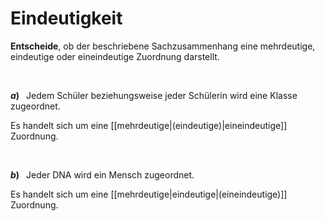 <!--
version:  0.0.1

language: de

@style
input {
    text-align: center;
}

.flex-container {
    display: flex;
    flex-wrap: wrap;
    align-items: stretch;
    gap: 20px;
}

.flex-child {
    flex: 1;
    min-width: 350px;
    margin-right: 20px;
}

@media (max-width: 400px) {
    .flex-child {
        flex: 100%;
        margin-right: 0;
    }
}
@end

formula: \carry   \textcolor{red}{\scriptsize #1}
formula: \digit   \rlap{\carry{#1}}\phantom{#2}#2
formula: \permil  \text{‰}

import: https://raw.githubusercontent.com/LiaTemplates/Tikz-Jax/main/README.md

script: https://cdn.jsdelivr.net/gh/LiaTemplates/Tikz-Jax@main/dist/index.js


tags: Zuordnung, Eindeutigkeit, leicht, sehr niedrig, Angeben

comment: Ist diese Zuordnung eindeutig?

author: Martin Lommatzsch

-->




# Eindeutigkeit

**Entscheide**, ob der beschriebene Sachzusammenhang eine mehrdeutige, eindeutige oder eineindeutige Zuordnung darstellt.

<br>

__$a)\;\;$__ Jedem Schüler beziehungsweise jeder Schülerin wird eine Klasse zugeordnet.


Es handelt sich um eine [[mehrdeutige|(eindeutige)|eineindeutige]] Zuordnung.

<br>

__$b)\;\;$__ Jeder DNA wird ein Mensch zugeordnet.


Es handelt sich um eine [[mehrdeutige|eindeutige|(eineindeutige)]] Zuordnung.

<br>
<br>
<br>
<br>
<br>
<br>
<br>
<br>